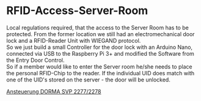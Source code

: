 # RFID-Access-Server-Room
Local regulations required, that the access to the Server Room has to be protected. From the former location we still had an electromechanical door lock and a RFID-Reader Unit with WIEGAND protocol.<br>
So we just build a small Controller for the door lock with an Arduino Nano, connected via USB to the Raspberry Pi 3+  and modified the Software from the Entry Door Control.
<br>
So if a member would like to enter the Server room he/she needs to place the personal RFID-Chip to the reader. If the individual UID does match with one of the UID's stored on the server - the door will be unlocked.<br>

[Ansteuerung DORMA SVP 2277/2278](https://sautter.com/blog/ansteuerung-svp-2xxx-motorschloss/)

